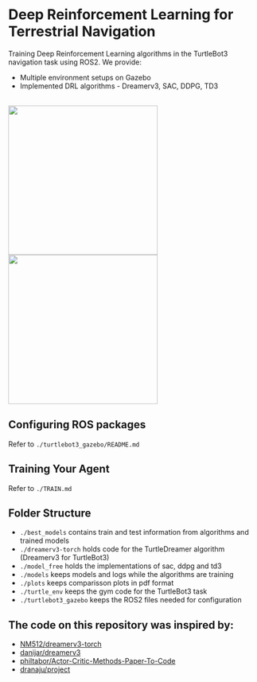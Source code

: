 # Deep Reinforcement Learning for Terrestrial Navigation

Training Deep Reinforcement Learning algorithms in the TurtleBot3 navigation task using ROS2. We provide:
- Multiple environment setups on Gazebo
- Implemented DRL algorithms - Dreamerv3, SAC, DDPG, TD3
<br>

<img src="https://github.com/raulsteinmetz/turtlebot3-drl/assets/85199336/9f881aac-f87b-4b63-a323-655b47e3a18f" width="300"/>
<img src="https://github.com/raulsteinmetz/turtlebot3-drl/assets/85199336/007d7844-ebdb-47c3-b318-69e393d3c91d" width="300"/>

<br>

## Configuring ROS packages
Refer to `./turtlebot3_gazebo/README.md`
  
## Training Your Agent
Refer to `./TRAIN.md`

## Folder Structure
- `./best_models` contains train and test information from algorithms and trained models
- `./dreamerv3-torch` holds code for the TurtleDreamer algorithm (Dreamerv3 for TurtleBot3)
- `./model_free` holds the implementations of sac, ddpg and td3
- `./models` keeps models and logs while the algorithms are training
- `./plots` keeps comparisson plots in pdf format
-  `./turtle_env` keeps the gym code for the TurtleBot3 task
-  `./turtlebot3_gazebo` keeps the ROS2 files needed for configuration  

## The code on this repository was inspired by:

- [NM512/dreamerv3-torch](https://github.com/NM512/dreamerv3-torch)
- [danijar/dreamerv3](https://github.com/danijar/dreamerv3)
- [philtabor/Actor-Critic-Methods-Paper-To-Code](https://github.com/philtabor/Actor-Critic-Methods-Paper-To-Code)
- [dranaju/project](https://github.com/dranaju/project)
